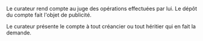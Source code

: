   
 Le curateur rend compte au juge des opérations effectuées par lui. Le dépôt du compte fait l'objet de publicité.  

  
 Le curateur présente le compte à tout créancier ou tout héritier qui en fait la demande.  
